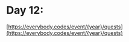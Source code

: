 # Day 12: 

[https://everybody.codes/event/{year}/quests](https://everybody.codes/event/{year}/quests)
